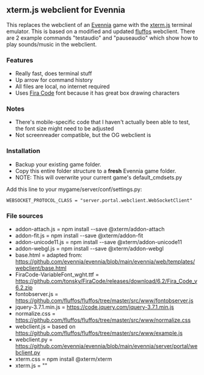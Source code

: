 ## xterm.js webclient for Evennia
This replaces the webclient of an [Evennia](https://github.com/evennia/evennia/tree/main) game with the [xterm.js](https://github.com/xtermjs/xterm.js) terminal emulator.
This is based on a modified and updated [fluffos](https://github.com/fluffos/fluffos/tree/master/src/www) webclient.
There are 2 example commands "testaudio" and "pauseaudio" which show how to play sounds/music in the webclient.

### Features
- Really fast, does terminal stuff
- Up arrow for command history
- All files are local, no internet required
- Uses [Fira Code](https://github.com/tonsky/FiraCode) font because it has great box drawing characters

### Notes
- There's mobile-specific code that I haven't actually been able to test, the font size might need to be adjusted
- Not screenreader compatible, but the OG webclient is

### Installation
- Backup your existing game folder.
- Copy this entire folder structure to a **fresh** Evennia game folder.
- NOTE: This will overwrite your current game's default_cmdsets.py

Add this line to your mygame/server/conf/settings.py:

`WEBSOCKET_PROTOCOL_CLASS = "server.portal.webclient.WebSocketClient"`

### File sources
- addon-attach.js = npm install --save @xterm/addon-attach
- addon-fit.js = npm install --save @xterm/addon-fit
- addon-unicode11.js = npm install --save @xterm/addon-unicode11
- addon-webgl.js = npm install --save @xterm/addon-webgl
- base.html = adapted from: https://github.com/evennia/evennia/blob/main/evennia/web/templates/webclient/base.html
- FiraCode-VariableFont_wght.ttf = https://github.com/tonsky/FiraCode/releases/download/6.2/Fira_Code_v6.2.zip
- fontobserver.js = https://github.com/fluffos/fluffos/tree/master/src/www/fontobserver.js
- jquery-3.7.1.min.js = https://code.jquery.com/jquery-3.7.1.min.js
- normalize.css = https://github.com/fluffos/fluffos/tree/master/src/www/normalize.css
- webclient.js = based on https://github.com/fluffos/fluffos/tree/master/src/www/example.js
- webclient.py = https://github.com/evennia/evennia/blob/main/evennia/server/portal/webclient.py
- xterm.css = npm install @xterm/xterm
- xterm.js = ""